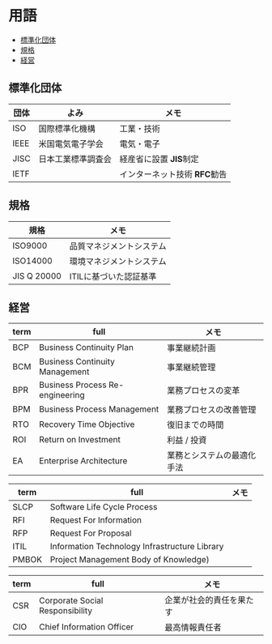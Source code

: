 # 用語

- [標準化団体](#標準化団体)
- [規格](#規格)
- [経営](#経営)

## 標準化団体

| 団体 | よみ               | メモ                           |
| ---- | ------------------ | ------------------------------ |
| ISO  | 国際標準化機構     | 工業・技術                     |
| IEEE | 米国電気電子学会   | 電気・電子                     |
| JISC | 日本工業標準調査会 | 経産省に設置 **JIS**制定       |
| IETF |                    | インターネット技術 **RFC**勧告 |

## 規格

| 規格        | メモ                     |
| ----------- | ------------------------ |
| ISO9000     | 品質マネジメントシステム |
| ISO14000    | 環境マネジメントシステム |
| JIS Q 20000 | ITILに基づいた認証基準   |

## 経営

| term | full                            | メモ                       |
| ---- | ------------------------------- | -------------------------- |
| BCP  | Business Continuity Plan        | 事業継続計画               |
| BCM  | Business Continuity Management  | 事業継続管理               |
| BPR  | Business Process Re-engineering | 業務プロセスの変革         |
| BPM  | Business Process Management     | 業務プロセスの改善管理     |
| RTO  | Recovery Time Objective         | 復旧までの時間             |
| ROI  | Return on Investment            | 利益 / 投資                |
| EA   | Enterprise Architecture         | 業務とシステムの最適化手法 |

| term  | full                                          | メモ |
| ----- | --------------------------------------------- | ---- |
| SLCP  | Software Life Cycle Process                   |
| RFI   | Request For Information                       |
| RFP   | Request For Proposal                          |
| ITIL  | Information Technology Infrastructure Library |
| PMBOK | Project Management Body of Knowledge)         |

| term | full                            | メモ                     |
| ---- | ------------------------------- | ------------------------ |
| CSR  | Corporate Social Responsibility | 企業が社会的責任を果たす |
| CIO  | Chief Information Officer       | 最高情報責任者           |
